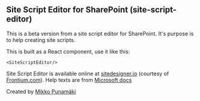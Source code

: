 ## Site Script Editor for SharePoint (site-script-editor)
This is a beta version from a site script editor for SharePoint. It's purpose is to help creating site scripts.

This is built as a React component, use it like this:  

`<SiteScriptEditor/>`

Site Script Editor is available online at [sitedesigner.io](https://www.sitedesigner.io "Site Designer for SharePoint") (courtesy of [Frontium.com](https://www.frontium.com "Frontium")).
Help texts are from [Microsoft docs](https://docs.microsoft.com/en-us/sharepoint/dev/declarative-customization/site-design-overview)

Created by [Mikko Punamäki](https://github.com/punamaki)